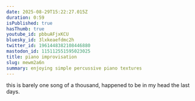 ```yaml
---
date: 2025-08-29T15:22:27.015Z
duration: 0:59
isPublished: true
hasThumb: true
youtube_id: pbbuAFjxKCU
bluesky_id: 3lxkeaefdmc2h
twitter_id: 1961448382108446880
mastodon_id: 115112551595023025
title: piano improvisation
slug: mewm2a6n
summary: enjoying simple percussive piano textures
---
```

this is barely one song of a thousand, happened to be in my head the last days.
